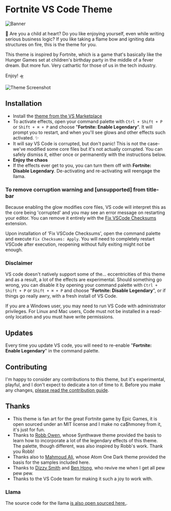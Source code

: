 # Fortnite VS Code Theme

![Banner](https://raw.githubusercontent.com/sdras/fortnite-vscode-theme/master/banner.png?token=AARM5AGYHJWXNJOOUXLDWPLA4KA7I)

🐔 Are you a child at heart? Do you like enjoying yourself, even while writing serious business logic? If you like taking a flame bow and igniting data structures on fire, this is the theme for you.

This theme is inspired by Fortnite, which is a game that's basically like the Hunger Games set at children's birthday party in the middle of a fever dream. But more fun. Very cathartic for those of us in the tech industry.

Enjoy! 🛸

![Theme Screenshot](https://raw.githubusercontent.com/sdras/fortnite-vscode-theme/master/theme.png?token=AARM5AB5NAMRAZFOGGHM2QDA4OFCE)

## Installation

- Install the [theme from the VS Marketplace](https://marketplace.visualstudio.com/items?itemName=sarah.drasner.fortnite-vscode-theme)
- To activate effects, open your command palette with `Ctrl + Shift + P` or `Shift + ⌘ + P` and choose "**Fortnite: Enable Legendary**". It will prompt you to restart, and when you'll see glows and other effects such activated. ✨
- It will say VS Code is corrupted, but don't panic! This is not the case- we've modified some core files but it's not actually corrupted. You can safely dismiss it, either once or permanently with the instructions below.
- **Enjoy the chaos**
- If the effects ever get to you, you can turn them off with **Fortnite: Disable Legendary**. De-activating and re-activating will reengage the llama.

### To remove corruption warning and [unsupported] from title-bar

Because enabling the glow modifies core files, VS code will interpret this as the core being 'corrupted' and you may see an error message on restarting your editor. You can remove it entirely with the [Fix VSCode Checksums](https://marketplace.visualstudio.com/items?itemName=lehni.vscode-fix-checksums 'Fix VSCode Checksums') extension.

Upon installation of 'Fix VSCode Checksums', open the command palette and execute `Fix Checksums: Apply`. You will need to completely restart VSCode after execution, reopening without fully exiting might not be enough.

### Disclaimer

VS code doesn't natively support some of the... eccentricities of this theme and as a result, a lot of the effects are experimental. Should something go wrong, you can disable it by opening your command palette with `Ctrl + Shift + P` or `Shift + ⌘ + P` and choose "**Fortnite: Disable Legendary**", or if things go really awry, with a fresh install of VS Code.

If you are a Windows user, you may need to run VS Code with administrator privileges. For Linux and Mac users, Code must not be installed in a read-only location and you must have write permissions.

## Updates

Every time you update VS code, you will need to re-enable "**Fortnite: Enable Legendary**" in the command palette.

## Contributing

I'm happy to consider any contributions to this theme, but it's experimental, playful, and I don't expect to dedicate a ton of time to it. Before you make any changes, [please read the contribution guide](https://github.com/sdras/fortnite-vscode-theme/blob/master/CONTRIBUTING.md).

## Thanks

- This theme is fan art for the great Fortnite game by Epic Games, it is open sourced under an MIT license and I make no ca$hmoney from it, it's just for fun.
- Thanks to [Robb Owen](https://twitter.com/Robb0wen), whose Synthwave theme provided the basis to learn how to incorporate a lot of the legendary effects of this theme. The palette, though different, was also inspired by Robb's work. Thank you Robb!
- Thanks also to [Mahmoud Ali](https://marketplace.visualstudio.com/publishers/akamud), whose Atom One Dark theme provided the basis for the samples included here.
- Thanks to [Dizzy Smith](https://twitter.com/dizzyd) and [Ben Hong](https://twitter.com/bencodezen), who revive me when I get all pew pew pew.
- Thanks to the VS Code team for making it such a joy to work with.

### Llama

The source code for the llama [is also open sourced here.](https://codepen.io/sdras/pen/28c07e055d16636ae47aa154b0f933b8).
